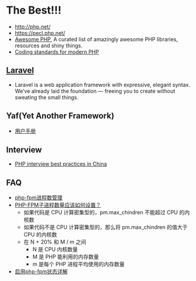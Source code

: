 # The Best!!!
- http://php.net/
- https://pecl.php.net/
- [Awesome PHP](https://github.com/ziadoz/awesome-php), A curated list of amazingly awesome PHP libraries, resources and shiny things.
- [Coding standards for modern PHP](https://make.wordpress.org/core/2020/03/20/updating-the-coding-standards-for-modern-php/)



## [Laravel](https://laravel.com/)
- Laravel is a web application framework with expressive, elegant syntax. We’ve already laid the foundation — freeing you to create without sweating the small things.



## Yaf(Yet Another Framework)
- [用户手册](http://www.laruence.com/manual/)



## Interview
- [PHP interview best practices in China](https://github.com/wudi/PHP-Interview-Best-Practices-in-China)



## FAQ
- [php-fpm进程数管理](https://segmentfault.com/a/1190000015612563)
- [PHP-FPM子进程数量应该如何设置？](https://blog.csdn.net/hhq163/article/details/72953664)
  - 如果代码是 CPU 计算密集型的，pm.max_chindren 不能超过 CPU 的内核数
  - 如果代码不是 CPU 计算密集型的，那么将 pm.max_chindren 的值大于 CPU 的内核数
  - 在 N + 20% 和 M / m 之间
    - N 是 CPU 内核数量
    - M 是 PHP 能利用的内存数量
    - m 是每个 PHP 进程平均使用的内存数量
- [启用php-fpm状态详解](http://www.ttlsa.com/php/use-php-fpm-status-page-detail)
